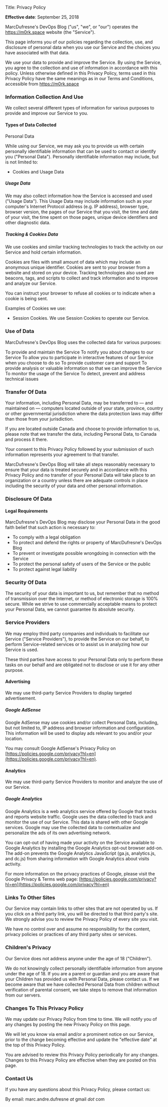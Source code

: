 Title: Privacy Policy

**Effective date**: September 25, 2018

MarcDufresne's DevOps Blog ("us", "we", or "our") operates the https://m0rk.space website (the "Service").

This page informs you of our policies regarding the collection, use, and disclosure of personal data when you use
our Service and the choices you have associated with that data.

We use your data to provide and improve the Service. By using the Service, you agree to the collection and use
of information in accordance with this policy. Unless otherwise defined in this Privacy Policy,
terms used in this Privacy Policy have the same meanings as in our Terms and Conditions,
accessible from https://m0rk.space

### Information Collection And Use

We collect several different types of information for various purposes to provide and improve our Service to you.

#### Types of Data Collected

Personal Data

While using our Service, we may ask you to provide us with certain personally identifiable information that can
be used to contact or identify you ("Personal Data"). Personally identifiable information may include,
but is not limited to:

- Cookies and Usage Data

##### Usage Data

We may also collect information how the Service is accessed and used ("Usage Data"). This Usage Data may include
information such as your computer's Internet Protocol address (e.g. IP address), browser type, browser version,
the pages of our Service that you visit, the time and date of your visit, the time spent on those pages,
unique device identifiers and other diagnostic data.

##### Tracking & Cookies Data

We use cookies and similar tracking technologies to track the activity on our Service and hold certain information.

Cookies are files with small amount of data which may include an anonymous unique identifier.
Cookies are sent to your browser from a website and stored on your device. Tracking technologies also
used are beacons, tags, and scripts to collect and track information and to improve and analyze our Service.

You can instruct your browser to refuse all cookies or to indicate when a cookie is being sent.

Examples of Cookies we use:

- Session Cookies. We use Session Cookies to operate our Service.

### Use of Data

MarcDufresne's DevOps Blog uses the collected data for various purposes:

To provide and maintain the Service
To notify you about changes to our Service
To allow you to participate in interactive features of our Service when you choose to do so
To provide customer care and support
To provide analysis or valuable information so that we can improve the Service
To monitor the usage of the Service
To detect, prevent and address technical issues

### Transfer Of Data

Your information, including Personal Data, may be transferred to — and maintained on — computers located
outside of your state, province, country or other governmental jurisdiction where the data protection
laws may differ than those from your jurisdiction.

If you are located outside Canada and choose to provide information to us, please note that we transfer the data,
including Personal Data, to Canada and process it there.

Your consent to this Privacy Policy followed by your submission of such information represents your
agreement to that transfer.

MarcDufresne's DevOps Blog will take all steps reasonably necessary to ensure that your data is treated securely
and in accordance with this Privacy Policy and no transfer of your Personal Data will take place to an organization
or a country unless there are adequate controls in place including the security of your data and
other personal information.

### Disclosure Of Data

#### Legal Requirements

MarcDufresne's DevOps Blog may disclose your Personal Data in the good faith belief that such action is necessary to:

- To comply with a legal obligation
- To protect and defend the rights or property of MarcDufresne's DevOps Blog
- To prevent or investigate possible wrongdoing in connection with the Service
- To protect the personal safety of users of the Service or the public
- To protect against legal liability

### Security Of Data

The security of your data is important to us, but remember that no method of transmission over the Internet,
or method of electronic storage is 100% secure. While we strive to use commercially acceptable means to protect
your Personal Data, we cannot guarantee its absolute security.

### Service Providers
We may employ third party companies and individuals to facilitate our Service ("Service Providers"), to provide the
Service on our behalf, to perform Service-related services or to assist us in analyzing how our Service is used.

These third parties have access to your Personal Data only to perform these tasks on our behalf and are obligated
not to disclose or use it for any other purpose.

#### Advertising

We may use third-party Service Providers to display targeted advertisement.

##### Google AdSense

Google AdSense may use cookies and/or collect Personal Data, including, but not limited to, IP address and browser
information and configuration. This information will be used to display ads relevant to you and/or your location.

You may consult Google AdSense's Privacy Policy on
[https://policies.google.com/privacy?hl=en](https://policies.google.com/privacy?hl=en).

#### Analytics

We may use third-party Service Providers to monitor and analyze the use of our Service.

##### Google Analytics

Google Analytics is a web analytics service offered by Google that tracks and reports website traffic.
Google uses the data collected to track and monitor the use of our Service. This data is shared with other Google
services. Google may use the collected data to contextualize and personalize the ads of its own advertising network.

You can opt-out of having made your activity on the Service available to Google Analytics by installing the
Google Analytics opt-out browser add-on. The add-on prevents the Google Analytics JavaScript
(ga.js, analytics.js, and dc.js) from sharing information with Google Analytics about visits activity.

For more information on the privacy practices of Google, please visit the Google Privacy & Terms web page:
[https://policies.google.com/privacy?hl=en](https://policies.google.com/privacy?hl=en)

### Links To Other Sites
Our Service may contain links to other sites that are not operated by us. If you click on a third party link, you
will be directed to that third party's site. We strongly advise you to review the
Privacy Policy of every site you visit.

We have no control over and assume no responsibility for the content, privacy policies or practices of any third party
sites or services.

### Children's Privacy

Our Service does not address anyone under the age of 18 ("Children").

We do not knowingly collect personally identifiable information from anyone under the age of 18. If you are a
parent or guardian and you are aware that your Children has provided us with Personal Data, please contact us.
If we become aware that we have collected Personal Data from children without verification of parental consent,
we take steps to remove that information from our servers.

### Changes To This Privacy Policy
We may update our Privacy Policy from time to time. We will notify you of any changes by posting the new
Privacy Policy on this page.

We will let you know via email and/or a prominent notice on our Service, prior to the change becoming
effective and update the "effective date" at the top of this Privacy Policy.

You are advised to review this Privacy Policy periodically for any changes. Changes to this Privacy Policy
are effective when they are posted on this page.

### Contact Us
If you have any questions about this Privacy Policy, please contact us:

By email: marc.andre.dufresne *at* gmail *dot* com
